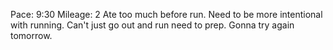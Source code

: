 Pace: 9:30
Mileage: 2
Ate too much before run. Need to be more intentional with running. Can't just go out and run need to prep. Gonna try again tomorrow.